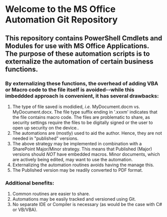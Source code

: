 # Welcome to the MS Office Automation Git Repository
## This repository contains PowerShell Cmdlets and Modules for use with MS Office Applications.  The purpose of these automation scripts is to externalize the automation of certain business functions.
### By externalizing these functions, the overhead of adding VBA or Macro code to the file itself is avoided--while this imbeddded approach is convenient, it has several drawbacks:
1. The type of file saved is modidied, _i.e._ MyDocument.docm vs. MyDocument.docx.  The file type suffix ending in '.xxxm' indicates that the file contains macro code.  The files are problematic to share, as security settings require the files to be digitally signed or the user to open up security on the device..
2. The automations are (mostly) used to aid the author.  Hence, they are not needed in "published" versions.
3. The above strategy may be implemented in combination with a SharePoint Major/Minor strategy.  This means that Published (Major) versions should *NOT* have embedded macros.  Minor documents, which are actively being edited, may want to use the automation.
4. Externalizing the automation routines avoids having the manage this.
5. The Published version may be readily converted to PDF format.
### Additional benefits:
1. Common routines are easier to share.
2. Automations may be easily tracked and versioned using Git.
3. No separate IDE or Compiler is necessary (as would be the case with C# or VB/VBA).